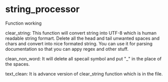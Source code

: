 # string_processor

Function working 

 clear_string: This function will convert string into UTF-8 which is human readable string formart.
               Delete all the head and tail unwanted spaces and chars and convert into nice formated string.
               You can use it for parsing documentation so that you can appy regex and other stuff.

clean_non_word: It will delete all specail symbol and put "_" in the place of the spaces.

text_clean: It is advance version of clear_string function which is in the file.

